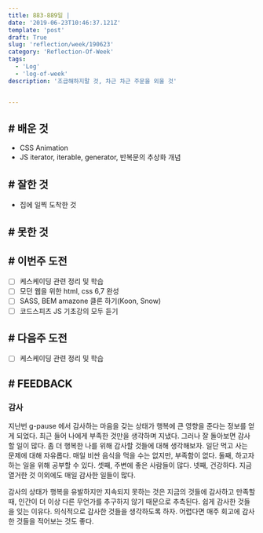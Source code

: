 ```yaml
---
title: 883-889일 | 
date: '2019-06-23T10:46:37.121Z'
template: 'post'
draft: True
slug: 'reflection/week/190623'
category: 'Reflection-Of-Week'
tags:
  - 'Log'
  - 'log-of-week'
description: '조급해하지말 것, 차근 차근 주문을 외울 것'


---
```


## # 배운 것

- CSS Animation 
- JS iterator, iterable, generator, 반복문의 추상화 개념

## # 잘한 것

- 집에 일찍 도착한 것

## # 못한 것



## # 이번주 도전
- [ ] 케스케이딩 관련 정리 및 학습 
- [ ] 모던 웹을 위한 html, css 6,7 완성
- [ ] SASS, BEM amazone 클론 하기(Koon, Snow)
- [ ] 코드스피츠 JS 기초강의 모두 듣기

## # 다음주 도전

- [ ] 케스케이딩 관련 정리 및 학습 


## # FEEDBACK

### 감사

 지난번 g-pause 에서 감사하는 마음을 갖는 상태가 행복에 큰 영향을 준다는 정보를 얻게 되었다. 최근 들어 나에게 부족한 것만을 생각하며 지냈다. 그러나 잘 돌아보면 감사할 일이 많다. 좀 더 행복한 나를 위해 감사할 것들에 대해 생각해보자. 일단 먹고 사는 문제에 대해 자유롭다. 매일 비싼 음식을 먹을 수는 없지만, 부족함이 없다. 둘째, 하고자 하는 일을 위해 공부할 수 있다. 셋째, 주변에 좋은 사람들이 많다. 넷째, 건강하다. 지금 열거한 것 이외에도 매일 감사한 일들이 많다. 

 감사의 상태가 행복을 유발하지만 지속되지 못하는 것은 지금의 것들에 감사하고 만족할 때, 인간이 더 이상 다른 무언가를 추구하지 않기 때문으로 추측된다. 쉽게 감사한 것들을 잊는 이유다. 의식적으로 감사한 것들을 생각하도록 하자. 어렵다면 매주 회고에 감사한 것들을 적어보는 것도 좋다. 





  